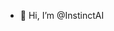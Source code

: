 - 👋 Hi, I’m @InstinctAI

<!---
InstinctAI/InstinctAI is a ✨ special ✨ repository because its `README.md` (this file) appears on your GitHub profile.
You can click the Preview link to take a look at your changes.
--->
